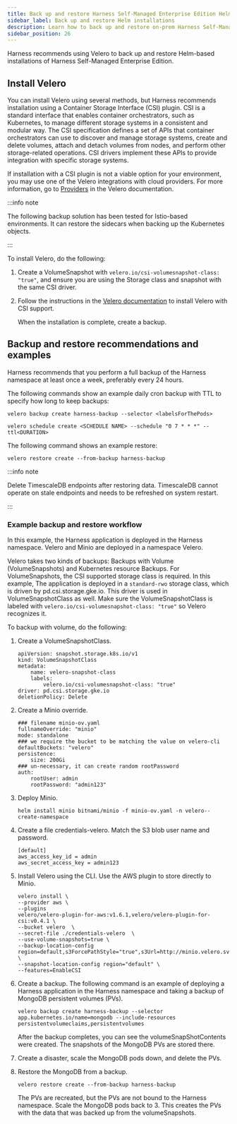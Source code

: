 ```yaml
---
title: Back up and restore Harness Self-Managed Enterprise Edition Helm installations
sidebar_label: Back up and restore Helm installations
description: Learn how to back up and restore on-prem Harness Self-Managed Enterprise Edition Helm installations. 
sidebar_position: 26
---
```


Harness recommends using Velero to back up and restore Helm-based installations of Harness Self-Managed Enterprise Edition.

## Install Velero 

You can install Velero using several methods, but Harness recommends installation using a Container Storage Interface (CSI) plugin. CSI is a standard interface that enables container orchestrators, such as Kubernetes, to manage different storage systems in a consistent and modular way. The CSI specification defines a set of APIs that container orchestrators can use to discover and manage storage systems, create and delete volumes, attach and detach volumes from nodes, and perform other storage-related operations. CSI drivers implement these APIs to provide integration with specific storage systems. 

If installation with a CSI plugin is not a viable option for your environment, you may use one of the Velero integrations with cloud providers. For more information, go to [Providers](https://velero.io/docs/v1.11/supported-providers/) in the Velero documentation.

:::info note

The following backup solution has been tested for Istio-based environments. It can restore the sidecars when backing up the Kubernetes objects. 

:::

To install Velero, do the following:

1. Create a VolumeSnapshot with `velero.io/csi-volumesnapshot-class: "true"`, and ensure you are using the Storage class and snapshot with the same CSI driver. 

2. Follow the instructions in the [Velero documentation](https://velero.io/docs/v1.11/csi/) to install Velero with CSI support. 

    When the installation is complete, create a backup.

## Backup and restore recommendations and examples

Harness recommends that you perform a full backup of the Harness namespace at least once a week, preferably every 24 hours.

The following commands show an example daily cron backup with TTL to specify how long to keep backups:

`velero backup create harness-backup --selector <labelsForThePods>`

`velero schedule create <SCHEDULE NAME> --schedule "0 7 * * *" --ttl<DURATION>`

The following command shows an example restore:

`velero restore create --from-backup harness-backup`

:::info note

Delete TimescaleDB endpoints after restoring data. TimescaleDB cannot operate on stale endpoints and needs to be refreshed on system restart. 

:::

### Example backup and restore workflow

In this example, the Harness application is deployed in the Harness namespace. Velero and Minio are deployed in a namespace Velero. 

Velero takes two kinds of backups: Backups with Volume (VolumeSnapshots) and Kubernetes resource Backups. For VolumeSnapshots, the CSI supported storage class is required. In this example, The application is deployed in a `standard-rwo` storage class, which is driven by pd.csi.storage.gke.io. This driver is used in VolumeSnapshotClass as well. Make sure the VolumeSnapshotClass is labeled with `velero.io/csi-volumesnapshot-class: "true"` so Velero recognizes it.

To backup with volume, do the following:

1. Create a VolumeSnapshotClass.

    ```
    apiVersion: snapshot.storage.k8s.io/v1
    kind: VolumeSnapshotClass
    metadata:
        name: velero-snapshot-class
        labels:
            velero.io/csi-volumesnapshot-class: "true"
    driver: pd.csi.storage.gke.io
    deletionPolicy: Delete
    ```

2. Create a Minio override.

    ```
    ### filename minio-ov.yaml
    fullnameOverride: "minio"
    mode: standalone
    ### we require the bucket to be matching the value on velero-cli
    defaultBuckets: "velero"
    persistence:
        size: 200Gi
    ### un-necessary, it can create random rootPassword
    auth:
        rootUser: admin
        rootPassword: "admin123"
    ```

3. Deploy Minio.

    `helm install minio bitnami/minio -f minio-ov.yaml -n velero--create-namespace`

4. Create a file credentials-velero. Match the S3 blob user name and password.

    ```
    [default]
    aws_access_key_id = admin
    aws_secret_access_key = admin123
    ```

5. Install Velero using the CLI. Use the AWS plugin to store directly to Minio.

    ```
    velero install \
    --provider aws \
    --plugins
    velero/velero-plugin-for-aws:v1.6.1,velero/velero-plugin-for-csi:v0.4.1 \
    --bucket velero  \
    --secret-file ./credentials-velero  \
    --use-volume-snapshots=true \
    --backup-location-config
    region=default,s3ForcePathStyle="true",s3Url=http://minio.velero.svc.cluster.local:9000 \
    --snapshot-location-config region="default" \
    --features=EnableCSI
    ```

6. Create a backup. The following command is an example of deploying a Harness application in the Harness namespace and taking a backup of MongoDB persistent volumes (PVs).

    ```
    velero backup create harness-backup --selector
    app.kubernetes.io/name=mongodb --include-resources
    persistentvolumeclaims,persistentvolumes
    ```

    After the backup completes, you can see the volumeSnapShotContents were created. The snapshots of the MongoDB PVs are stored there.

7. Create a disaster, scale the MongoDB pods down, and delete the PVs. 

8. Restore the MongoDB from a backup.

    `velero restore create --from-backup harness-backup`

    The PVs are recreated, but the PVs are not bound to the Harness namespace. Scale the MongoDB pods back to 3. This creates the PVs with the data that was backed up from the volumeSnapshots. 
